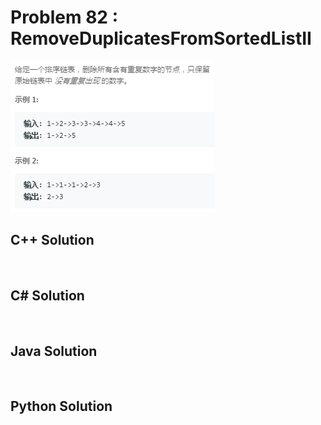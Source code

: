 
# Problem 82 : RemoveDuplicatesFromSortedListII

<img src="https://github.com/Peefy/PeefyLeetCode/blob/master/doc/1-100/82.RemoveDuplicatesFromSortedListII/problem.png"/>

## C++ Solution

```c++



```

## C# Solution

```csharp



```

## Java Solution

```java



```

## Python Solution

```python



```


